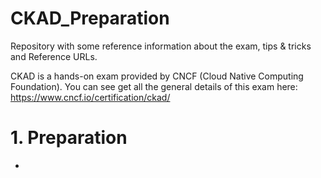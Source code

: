 # CKAD_Preparation
Repository with some reference information about the exam, tips &amp; tricks and Reference URLs.

CKAD is a hands-on exam provided by CNCF (Cloud Native Computing Foundation). You can see get all the general details of this exam here:
https://www.cncf.io/certification/ckad/

# 1. Preparation
  - 
